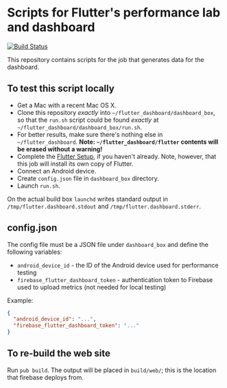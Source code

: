 # Scripts for Flutter's performance lab and dashboard

[![Build Status](https://travis-ci.org/flutter/dashboard_box.svg?branch=master)](https://travis-ci.org/flutter/dashboard_box)

This repository contains scripts for the job that generates data for the
dashboard.

## To test this script locally

- Get a Mac with a recent Mac OS X.
- Clone this repository _exactly_ into `~/flutter_dashboard/dashboard_box`, so
  that the `run.sh` script could be found _exactly_ at
  `~/flutter_dashboard/dashboard_box/run.sh`.
- For better results, make sure there's nothing else in `~/flutter_dashboard`. **Note: `~/flutter_dashboard/flutter` contents will be erased without a warning!**
- Complete the [Flutter Setup](https://flutter.io/setup/), if you haven't
  already. Note, however, that this job will install its own copy of Flutter.
- Connect an Android device.
- Create `config.json` file in `dashboard_box` directory.
- Launch `run.sh`.

On the actual build box `launchd` writes standard output in
`/tmp/flutter.dashboard.stdout` and `/tmp/flutter.dashboard.stderr`.

## config.json

The config file must be a JSON file under `dashboard_box` and define the
following variables:

 * `android_device_id` - the ID of the Android device used for performance
   testing
 * `firebase_flutter_dashboard_token` - authentication token to Firebase used to
   upload metrics (not needed for local testing)

Example:

```json
{
  "android_device_id": "...",
  "firebase_flutter_dashboard_token": "..."
}
```

## To re-build the web site

Run `pub build`. The output will be placed in `build/web/`; this is the location
that firebase deploys from.
